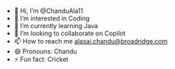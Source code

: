 - 👋 Hi, I’m @ChanduAla11
- 👀 I’m interested in Coding
- 🌱 I’m currently learning Java
- 💞️ I’m looking to collaborate on Copilot
- 📫 How to reach me alasai.chandu@broadridge.com
- 😄 Pronouns: Chandu
- ⚡ Fun fact: Cricket

<!---
ChanduAla11/ChanduAla11 is a ✨ special ✨ repository because its `README.md` (this file) appears on your GitHub profile.
You can click the Preview link to take a look at your changes.
--->
